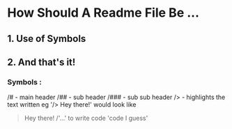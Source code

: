 # How Should A Readme File Be ...
## 1. Use of Symbols
## 2. And that's it!


### Symbols :
/# - main header
/## - sub header
/### - sub sub header
/> - highlights the text written 
eg '/> Hey there!' would look like
> Hey there!
/'...' to write code
'code I guess'
